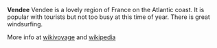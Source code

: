 **Vendee**
Vendee is a lovely region of France on the Atlantic coast.  It is popular with tourists but not too busy at this time of year.
There is great windsurfing.

 More info at [wikivoyage](https://en.wikivoyage.org/wiki/Vendee) and [wikipedia](https://en.wikipedia.org/wiki/Vendee)
